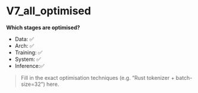 # V7_all_optimised

**Which stages are optimised?**  
- Data:     ✅  
- Arch:     ✅  
- Training: ✅  
- System:   ✅  
- Inference:✅  

> Fill in the exact optimisation techniques (e.g. “Rust tokenizer + batch-size=32”) here.
